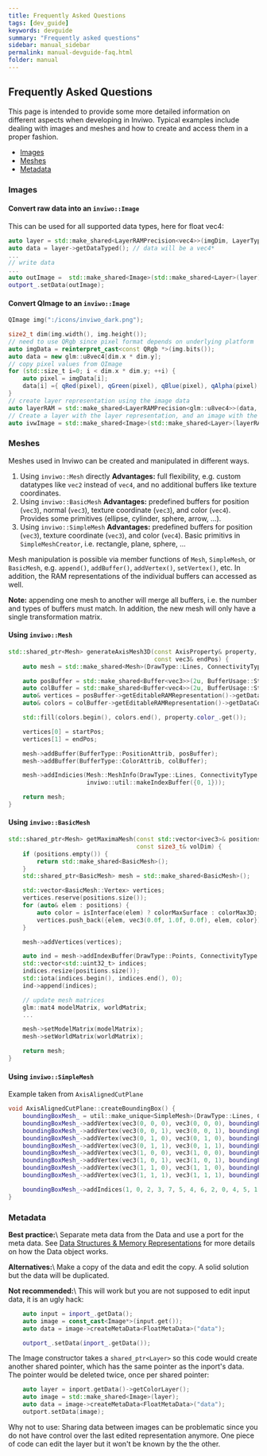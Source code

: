 ```yaml
---
title: Frequently Asked Questions
tags: [dev_guide]
keywords: devguide
summary: "Frequently asked questions"
sidebar: manual_sidebar
permalink: manual-devguide-faq.html
folder: manual
---
```


## Frequently Asked Questions


This page is intended to provide some more detailed information on different aspects when developing in Inviwo. Typical examples include dealing with images and meshes and how to create and access them in a proper fashion.

* [Images](#images)
* [Meshes](#meshes)
* [Metadata](#metadata)

### Images

#### Convert raw data into an `inviwo::Image`

This can be used for all supported data types, here for float vec4:
```cpp
auto layer = std::make_shared<LayerRAMPrecision<vec4>>(imgDim, LayerType::Color);
auto data = layer->getDataTyped(); // data will be a vec4*
...
// write data
...
auto outImage =  std::make_shared<Image>(std::make_shared<Layer>(layer));
outport_.setData(outImage);
```

#### Convert QImage to an `inviwo::Image`

```cpp
QImage img(":/icons/inviwo_dark.png");

size2_t dim(img.width(), img.height());
// need to use QRgb since pixel format depends on underlying platform
auto imgData = reinterpret_cast<const QRgb *>(img.bits());
auto data = new glm::u8vec4[dim.x * dim.y];
// copy pixel values from QImage
for (std::size_t i=0; i < dim.x * dim.y; ++i) {
    auto pixel = imgData[i];
    data[i] ={ qRed(pixel), qGreen(pixel), qBlue(pixel), qAlpha(pixel) };
}
// create layer representation using the image data
auto layerRAM = std::make_shared<LayerRAMPrecision<glm::u8vec4>>(data, dim, LayerType::Color);
// Create a layer with the layer representation, and an image with the layer.
auto ivwImage = std::make_shared<Image>(std::make_shared<Layer>(layerRAM));
```


### Meshes

Meshes used in Inviwo can be created and manipulated in different ways.
1. Using `inviwo::Mesh` directly
    **Advantages:** full flexibility, e.g. custom datatypes like `vec2` instead of `vec4`, and no additional buffers like texture coordinates.
2. Using `inviwo::BasicMesh`
    **Advantages:** predefined buffers for position (`vec3`), normal (`vec3`), texture coordinate (`vec3`), and color (`vec4`). Provides some primitives (ellipse, cylinder, sphere, arrow, ...).
3. Using `inviwo::SimpleMesh`
    **Advantages:** predefined buffers for position (`vec3`), texture coordinate (`vec3`), and color (`vec4`). Basic primitivs in `SimpleMeshCreator`, i.e. rectangle, plane, sphere, ...

Mesh manipulation is possible via member functions of `Mesh`, `SimpleMesh`, or `BasicMesh`, e.g. `append()`, `addBuffer()`, `addVertex()`, `setVertex()`, etc. In addition, the RAM representations of the individual buffers can accessed as well.

**Note:** appending one mesh to another will merge all buffers, i.e. the number and types of buffers must match. In addition, the new mesh will only have a single transformation matrix.

#### Using `inviwo::Mesh`
```cpp
std::shared_ptr<Mesh> generateAxisMesh3D(const AxisProperty& property, const vec3& startPos,
                                         const vec3& endPos) {
    auto mesh = std::make_shared<Mesh>(DrawType::Lines, ConnectivityType::None);

    auto posBuffer = std::make_shared<Buffer<vec3>>(2u, BufferUsage::Static);
    auto colBuffer = std::make_shared<Buffer<vec4>>(2u, BufferUsage::Static);
    auto& vertices = posBuffer->getEditableRAMRepresentation()->getDataContainer();
    auto& colors = colBuffer->getEditableRAMRepresentation()->getDataContainer();

    std::fill(colors.begin(), colors.end(), property.color_.get());

    vertices[0] = startPos;
    vertices[1] = endPos;

    mesh->addBuffer(BufferType::PositionAttrib, posBuffer);
    mesh->addBuffer(BufferType::ColorAttrib, colBuffer);

    mesh->addIndicies(Mesh::MeshInfo(DrawType::Lines, ConnectivityType::None),
                      inviwo::util::makeIndexBuffer({0, 1}));

    return mesh;
}
```

#### Using `inviwo::BasicMesh`
```cpp
std::shared_ptr<Mesh> getMaximaMesh(const std::vector<ivec3>& positions,
                                    const size3_t& volDim) {
    if (positions.empty()) {
        return std::make_shared<BasicMesh>();
    }
    std::shared_ptr<BasicMesh> mesh = std::make_shared<BasicMesh>();

    std::vector<BasicMesh::Vertex> vertices;
    vertices.reserve(positions.size());
    for (auto& elem : positions) {
        auto color = isInterface(elem) ? colorMaxSurface : colorMax3D;
        vertices.push_back({elem, vec3(0.0f, 1.0f, 0.0f), elem, color});
    }

    mesh->addVertices(vertices);

    auto ind = mesh->addIndexBuffer(DrawType::Points, ConnectivityType::None);
    std::vector<std::uint32_t> indices;
    indices.resize(positions.size());
    std::iota(indices.begin(), indices.end(), 0);
    ind->append(indices);

    // update mesh matrices
    glm::mat4 modelMatrix, worldMatrix;
    ...

    mesh->setModelMatrix(modelMatrix);
    mesh->setWorldMatrix(worldMatrix);

    return mesh;
}
```

#### Using `inviwo::SimpleMesh`
Example taken from `AxisAlignedCutPlane`
```cpp
void AxisAlignedCutPlane::createBoundingBox() {
    boundingBoxMesh_ = util::make_unique<SimpleMesh>(DrawType::Lines, ConnectivityType::Strip);
    boundingBoxMesh_->addVertex(vec3(0, 0, 0), vec3(0, 0, 0), boundingBoxColor_.get());
    boundingBoxMesh_->addVertex(vec3(0, 0, 1), vec3(0, 0, 1), boundingBoxColor_.get());
    boundingBoxMesh_->addVertex(vec3(0, 1, 0), vec3(0, 1, 0), boundingBoxColor_.get());
    boundingBoxMesh_->addVertex(vec3(0, 1, 1), vec3(0, 1, 1), boundingBoxColor_.get());
    boundingBoxMesh_->addVertex(vec3(1, 0, 0), vec3(1, 0, 0), boundingBoxColor_.get());
    boundingBoxMesh_->addVertex(vec3(1, 0, 1), vec3(1, 0, 1), boundingBoxColor_.get());
    boundingBoxMesh_->addVertex(vec3(1, 1, 0), vec3(1, 1, 0), boundingBoxColor_.get());
    boundingBoxMesh_->addVertex(vec3(1, 1, 1), vec3(1, 1, 1), boundingBoxColor_.get());

    boundingBoxMesh_->addIndices(1, 0, 2, 3, 7, 5, 4, 6, 2, 0, 4, 5, 1, 3, 7, 6);
}
```

### Metadata

**Best practice:**\\
Separate meta data from the Data and use a port for the meta data.
See [Data Structures & Memory Representations](manual-devguide-data-memory.html) for more details on how the Data object works.


**Alternatives:**\\
Make a copy of the data and edit the copy. A solid solution but the data will be duplicated.


**Not recommended:**\\
This will work but you are not supposed to edit input data, it is an ugly hack:
```cpp
    auto input = inport_.getData();
    auto image = const_cast<Image*>(input.get());
    auto data = image->createMetaData<FloatMetaData>("data");

    outport_.setData(inport_.getData());
```

The Image constructor takes a `shared_ptr<Layer>` so this code would create another shared pointer, which has the same pointer as the inport's data. The pointer would be deleted twice, once per shared pointer:
```cpp
    auto layer = inport.getData()->getColorLayer();
    auto image = std::make_shared<Image>(layer);
    auto data = image->createMetaData<FloatMetaData>("data");
    outport.setData(image);
```
Why not to use: Sharing data between images can be problematic since you do not have control over the last edited representation anymore. One piece of code can edit the layer but it won't be known by the the other.
